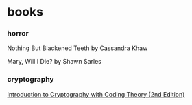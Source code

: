 # books

### horror
Nothing But Blackened Teeth by Cassandra Khaw

Mary, Will I Die? by Shawn Sarles

### cryptography
[Introduction to Cryptography with Coding Theory (2nd Edition)](https://github.com/UndefinedMuki/books/blob/master/cryptography/Introduction%20to%20Cryptography%20with%20Coding%20Theory%20(2nd%20Edition).pdf)
